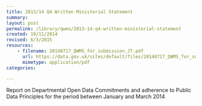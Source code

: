 ```yaml
---
title: 2013/14 Q4 Written Ministerial Statement
summary: 
layout: post
permalink: /library/qwms/2013-14-q4-written-ministerial-statement
created: 19/11/2014
revised: 6/3/2015
resources:
    - filename: 20140717_QWMS_for_submission_JT.pdf
      url: https://data.gov.uk/sites/default/files/20140717_QWMS_for_submission_JT.pdf
      mimetype: application/pdf
categories:

---
```


<p>Report on Departmental Open Data Commitments and adherence to Public Data Principles for the period between January and March 2014</p>
